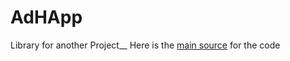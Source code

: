 # AdHApp
Library for another Project__
Here is the [main source](https://developer.android.com/training/connect-devices-wirelessly/nsd) for the code
